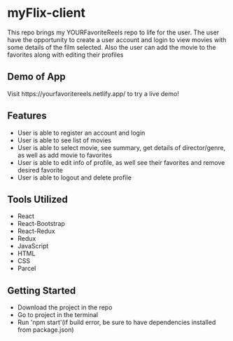 <H1>myFlix-client</H1>

<p>This repo brings my YOURFavoriteReels repo to life for the user. The user have the opportunity to create a user account and login to view movies with some details of the film selected. Also the user can add the movie to the favorites along with editing their profiles<p>

<h2>Demo of App</h2>
<p>Visit https://yourfavoritereels.netlify.app/ to try a live demo!<p>

<h2>Features</h2>
<ul>
  <li>User is able to register an account and login</li>
  <li>User is able to see list of movies</li>
  <li>User is able to select movie, see summary, get details of director/genre, as well as add movie to favorites</li>
  <li>User is able to edit info of profile, as well see their favorites and remove desired favorite</li>
  <li>User is able to logout and delete profile</li>
</ul>

<h2>Tools Utilized</h2>
<ul>
  <li>React</li>
  <li>React-Bootstrap</li>
  <li>React-Redux</li>
  <li>Redux</li>
  <li>JavaScript</li>
  <li>HTML</li>
  <li>CSS</li>
  <li>Parcel</li>
</ul>

<h2>Getting Started</h2>
<ul>
  <li>Download the project in the repo</li>
  <li>Go to project in the terminal</li>
  <li>Run 'npm start'(if build error, be sure to have dependencies installed from package.json)</li>
</ul>